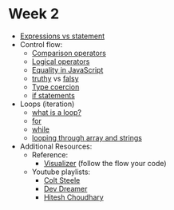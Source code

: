 # Week 2

 - <a href="https://exploringjs.com/impatient-js/ch_syntax.html#statement-vs-expression">Expressions vs statement</a>
 - Control flow:
   - <a href="https://javascript.info/comparison">Comparison operators</a>
   - <a href="https://javascript.info/logical-operators">Logical operators</a>
   - <a href= "https://dorey.github.io/JavaScript-Equality-Table/unified/">Equality in JavaScript</a>
   - <a href="https://developer.mozilla.org/en-US/docs/Glossary/Truthy">truthy</a> vs <a href="https://developer.mozilla.org/en-US/docs/Glossary/Falsy">falsy</a>
   - <a href="https://developer.mozilla.org/en-US/docs/Glossary/Type_coercion">Type coercion</a>
   - <a href="https://javascript.info/ifelse">if statements</a>
  - Loops (iteration)
    - <a href="https://www.youtube.com/watch?v=wxds6MAtUQ0">what is a loop?</a>
    - <a href="https://developer.mozilla.org/en-US/docs/Web/JavaScript/Guide/Loops_and_iteration#for_statement">for</a> 
    - <a href="https://javascript.info/while-for#the-while-loop">while</a>
    - <a href="https://www.youtube.com/watch?v=5LiGWfk4WTo">looping through array and strings</a>
 - Additional Resources: 
    - Reference:
      -  <a href="https://pythontutor.com/javascript.html#mode=edit">Visualizer</a> (follow the flow your code)
    - Youtube playlists:
      - <a href="https://www.youtube.com/watch?v=x2RNw4M6cME">Colt Steele</a>
      - <a href="https://www.youtube.com/playlist?list=PL7TLF4T4Tq2TtNmadzRfxYIB9683uhpbD">Dev Dreamer</a> 
      - <a href="https://www.youtube.com/watch?v=2md4HQNRqJA&list=PLRAV69dS1uWSxUIk5o3vQY2-_VKsOpXLD">Hitesh Choudhary</a>